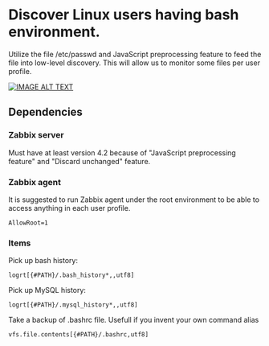 # Discover Linux users having bash environment.

Utilize the file /etc/passwd and JavaScript preprocessing feature to feed the file into low-level discovery. This will allow us to monitor some files per user profile.

[![IMAGE ALT TEXT](https://i9.ytimg.com/vi/iPLeS1Kq8kk/maxresdefault.jpg?sqp=CNyP-ukF&rs=AOn4CLA-t4xlMGGhfHeCVmg0t1oaNR81eA&time=1564379349868)](https://www.youtube.com/watch?v=iPLeS1Kq8kk "Discover Linux users with Zabbix")


## Dependencies

### Zabbix server

Must have at least version 4.2 because of "JavaScript preprocessing feature" and "Discard unchanged" feature.

### Zabbix agent

It is suggested to run Zabbix agent under the root environment to be able to access anything in each user profile.
```
AllowRoot=1
```

### Items

Pick up bash history:
```
logrt[{#PATH}/.bash_history*,,utf8]
```

Pick up MySQL history:
```
logrt[{#PATH}/.mysql_history*,,utf8]
```

Take a backup of .bashrc file. Usefull if you invent your own command alias
```
vfs.file.contents[{#PATH}/.bashrc,utf8]
```
